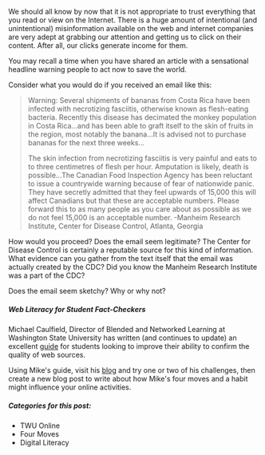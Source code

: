 We should all know by now that it is not appropriate to trust everything that you read or view on the Internet. There is a huge amount of intentional \(and unintentional\) misinformation available on the web and internet companies are very adept at grabbing our attention and getting us to click on their content. After all, our clicks generate income for them.

You may recall a time when you have shared an article with a sensational headline warning people to act now to save the world.

Consider what you would do if you received an email like this:

> Warning: Several shipments of bananas from Costa Rica have been infected with necrotizing fasciitis, otherwise known as flesh-eating bacteria. Recently this disease has decimated the monkey population in Costa Rica...and has been able to graft itself to the skin of fruits in the region, most notably the banana...It is advised not to purchase bananas for the next three weeks...
>
> The skin infection from necrotizing fasciitis is very painful and eats to to three centimetres of flesh per hour. Amputation is likely, death is possible...The Canadian Food Inspection Agency has been reluctant to issue a countrywide warning because of fear of nationwide panic. They have secretly admitted that they feel upwards of 15,000 this will affect Canadians but that these are acceptable numbers. Please forward this to as many people as you care about as possible as we do not feel 15,000 is an acceptable number. -Manheim Research Institute, Center for Disease Control, Atlanta, Georgia

How would you proceed? Does the email seem legitimate? The Center for Disease Control is certainly a reputable source for this kind of information. What evidence can you gather from the text itself that the email was actually created by the CDC? Did you know the Manheim Research Institute was a part of the CDC?

Does the email seem sketchy? Why or why not?

##### Web Literacy for Student Fact-Checkers

Michael Caulfield, Director of Blended and Networked Learning at Washington State University has written \(and continues to update\) an excellent [guide](https://webliteracy.pressbooks.com/) for students looking to improve their ability to confirm the quality of web sources.

Using Mike's guide, visit his [blog](fourmoves.blog) and try one or two of his challenges, then create a new blog post to write about how  Mike's four moves and a habit might influence your online activities.

##### Categories for this post:

* TWU Online
* Four Moves
* Digital Literacy
